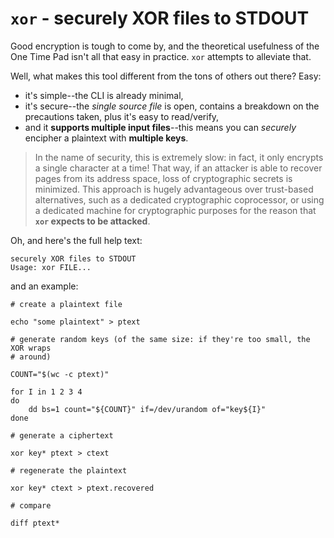 # `xor` - securely XOR files to STDOUT
Good encryption is tough to come by, and the theoretical usefulness of the One
Time Pad isn't all that easy in practice.  `xor` attempts to alleviate that.

Well, what makes this tool different from the tons of others out there?  Easy:
- it's simple--the CLI is already minimal,
- it's secure--the *single source file* is open, contains a breakdown on the
	precautions taken, plus it's easy to read/verify,
- and it **supports multiple input files**--this means you can *securely*
	encipher a plaintext with **multiple keys**.

> In the name of security, this is extremely slow: in fact, it only encrypts a
> single character at a time!  That way, if an attacker is able to recover
> pages from its address space, loss of cryptographic secrets is minimized.
> This approach is hugely advantageous over trust-based alternatives, such as a
> dedicated cryptographic coprocessor, or using a dedicated machine for
> cryptographic purposes for the reason that **`xor` expects to be attacked**.

Oh, and here's the full help text:
```
securely XOR files to STDOUT
Usage: xor FILE...
```
and an example:
```
# create a plaintext file

echo "some plaintext" > ptext

# generate random keys (of the same size: if they're too small, the XOR wraps
# around)

COUNT="$(wc -c ptext)"

for I in 1 2 3 4
do
	dd bs=1 count="${COUNT}" if=/dev/urandom of="key${I}"
done

# generate a ciphertext

xor key* ptext > ctext

# regenerate the plaintext

xor key* ctext > ptext.recovered

# compare

diff ptext*
```

